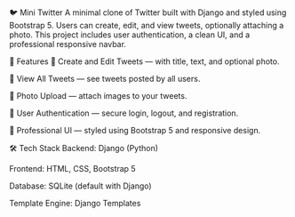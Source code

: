 🐦 Mini Twitter
A minimal clone of Twitter built with Django and styled using Bootstrap 5. Users can create, edit, and view tweets, optionally attaching a photo. This project includes user authentication, a clean UI, and a professional responsive navbar.

🚀 Features
📝 Create and Edit Tweets — with title, text, and optional photo.

🧾 View All Tweets — see tweets posted by all users.

📸 Photo Upload — attach images to your tweets.

🔐 User Authentication — secure login, logout, and registration.

🎨 Professional UI — styled using Bootstrap 5 and responsive design.

🛠️ Tech Stack
Backend: Django (Python)

Frontend: HTML, CSS, Bootstrap 5

Database: SQLite (default with Django)

Template Engine: Django Templates
